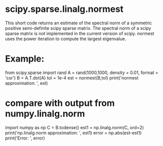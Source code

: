 # scipy.sparse.linalg.normest
This short code returns an estimate of the spectral norm of a symmetric positive semi-definite scipy sparse matrix.
The spectral norm of a scipy sparse matrix is not implemented in the current version of scipy.
normest uses the power iteration to compute the largest eigenvalue.

# Example:
from scipy.sparse import rand
A = rand(1000,1000, density = 0.01, format = 'csr')
B = A.T.dot(A)
tol = 1e-4
est = normest(B,tol)
print('normest approximation: ', est)

# compare with output from numpy.linalg.norm

import numpy as np
C = B.todense()
est1 = np.linalg.norm(C, ord=2)
print('np.linalg.norm approximation: ', est1)
error = np.abs(est-est1)
print('Error: ', error)
